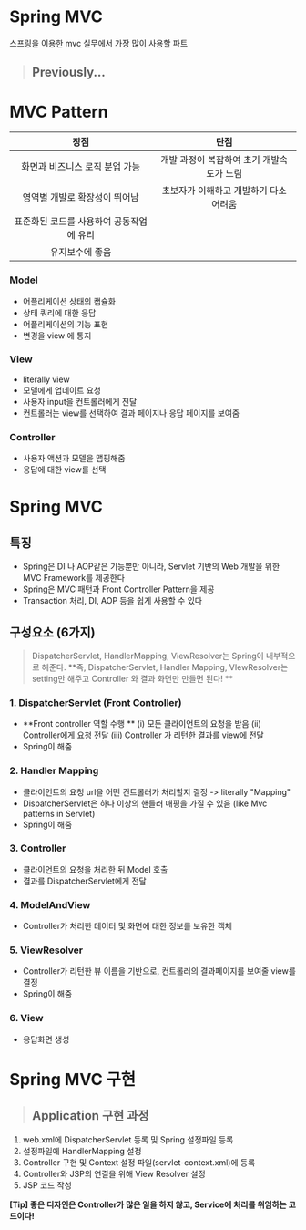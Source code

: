 # Spring MVC
스프링을 이용한 mvc
실무에서 가장 많이 사용할 파트 


>## Previously...
# MVC Pattern
|  장점 | 단점  |
|:---:|:---:|
| 화면과 비즈니스 로직 분업 가능  | 개발 과정이 복잡하여 초기 개발속도가 느림  | 
| 영역별 개발로 확장성이 뛰어남  | 초보자가 이해하고 개발하기 다소 어려움  |  
| 표준화된 코드를 사용하여 공동작업에 유리 |   |
| 유지보수에 좋음 |
### Model
* 어플리케이션 상태의 캡슐화
* 상태 쿼리에 대한 응답
* 어플리케이션의 기능 표현
* 변경을 view 에 통지
### View
* literally view
* 모델에게 업데이트 요청
* 사용자 input을 컨트롤러에게 전달
* 컨트롤러는 view를 선택하여 결과 페이지나 응답 페이지를 보여줌
### Controller
* 사용자 액션과 모델을 맵핑해줌
* 응답에 대한 view를 선택



# Spring MVC
## 특징
* Spring은 DI 나 AOP같은 기능뿐만 아니라, Servlet 기반의 Web 개발을 위한 MVC Framework를 제공한다
* Spring은 MVC 패턴과 Front Controller Pattern을 제공
* Transaction 처리, DI, AOP 등을 쉽게 사용할 수 있다

## 구성요소 (6가지)
> DispatcherServlet, HandlerMapping, ViewResolver는 Spring이 내부적으로 해준다. **즉, DispatcherServlet, Handler Mapping, VIewResolver는 setting만 해주고 Controller 와 결과 화면만 만들면 된다! **

### 1. DispatcherServlet (Front Controller)
* **Front controller 역할 수행 **
(i) 모든 클라이언트의 요청을 받음 
(ii) Controller에게 요청 전달 
(iii) Controller 가 리턴한 결과를 view에 전달
* Spring이 해줌
### 2. Handler Mapping
* 클라이언트의 요청 url을 어떤 컨트롤러가 처리할지 결정 -> literally "Mapping"
* DispatcherServlet은 하나 이상의 핸들러 매핑을 가질 수 있음 (like Mvc patterns in Servlet)
* Spring이 해줌
### 3. Controller
* 클라이언트의 요청을 처리한 뒤 Model 호출
* 결과를 DispatcherServlet에게 전달
### 4. ModelAndView
* Controller가 처리한 데이터 및 화면에 대한 정보를 보유한 객체
### 5. ViewResolver
* Controller가 리턴한 뷰 이름을 기반으로, 컨트롤러의 결과페이지를 보여줄 view를 결정
* Spring이 해줌
### 6. View
* 응답화면 생성

# Spring MVC 구현
>## Application 구현 과정
1. web.xml에 DispatcherServlet 등록 및 Spring 설정파일 등록
2. 설정파일에 HandlerMapping 설정
3. Controller 구현 및 Context 설정 파일(servlet-context.xml)에 등록
4. Controller와 JSP의 연결을 위해 View Resolver 설정
5. JSP 코드 작성

**[Tip] 좋은 디자인은 Controller가 많은 일을 하지 않고, Service에 처리를 위임하는 코드이다!**

